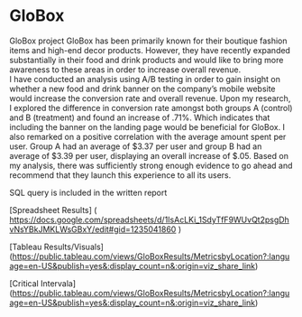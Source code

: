 # GloBox
GloBox project
GloBox has been primarily known for their boutique fashion items and high-end decor products. 
However, they have recently expanded substantially in their food and drink products and would 
like to bring more awareness to these areas in order to increase overall revenue.  
I have conducted an analysis using A/B testing in order to gain insight on whether a new food 
and drink banner on the company’s mobile website would increase the conversion rate and overall 
revenue. Upon my research, I explored the difference in conversion rate amongst both groups A 
(control) and B (treatment) and found an increase of .71%. Which indicates that including the banner 
on the landing page would be beneficial for GloBox.  I also remarked on a positive correlation 
with the average amount spent per user. Group A had an average of $3.37 per user and group B had
an average of $3.39 per user, displaying an overall increase of $.05. Based on my analysis, 
there was sufficiently strong enough evidence to go ahead and recommend that they launch this experience to all its users.

SQL query is included in the written report

[Spreadsheet Results] ( https://docs.google.com/spreadsheets/d/1IsAcLKi_1SdyTfF9WUvQt2psgDhvNsYBkJMKLWsGBxY/edit#gid=1235041860 )

[Tableau Results/Visuals] (https://public.tableau.com/views/GloBoxResults/MetricsbyLocation?:language=en-US&publish=yes&:display_count=n&:origin=viz_share_link)

[Critical Intervala] (https://public.tableau.com/views/GloBoxResults/MetricsbyLocation?:language=en-US&publish=yes&:display_count=n&:origin=viz_share_link)
